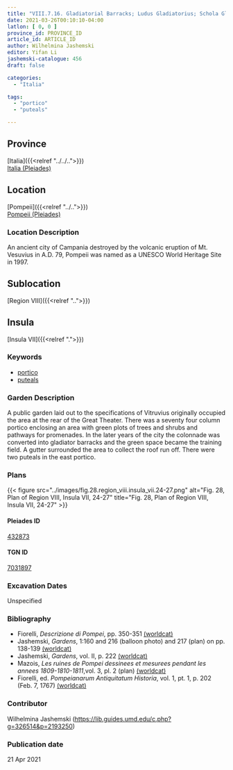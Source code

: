 ```yaml
---
title: "VIII.7.16. Gladiatorial Barracks; Ludus Gladiatorius; Schola Gladiatoria"
date: 2021-03-26T00:10:10-04:00
latlon: [ 0, 0 ]
province_id: PROVINCE_ID
article_id: ARTICLE_ID
author: Wilhelmina Jashemski
editor: Yifan Li
jashemski-catalogue: 456
draft: false

categories:
  - "Italia"

tags:
  - "portico"
  - "puteals"

---
```


## Province
[Italia]({{<relref "../../..">}}) \
[Italia (Pleiades)](https://pleiades.stoa.org/places/1052)

## Location
[Pompeii]({{<relref "../..">}}) \
[Pompeii (Pleiades)](https://pleiades.stoa.org/places/433032)

### Location Description
An ancient city of Campania destroyed by the volcanic eruption of Mt. Vesuvius in A.D. 79, Pompeii was named as a UNESCO World Heritage Site in 1997.

## Sublocation
[Region VIII]({{<relref "..">}})

## Insula
[Insula VII]({{<relref ".">}})

### Keywords
- [portico](http://vocab.getty.edu/page/aat/300004145)
- [puteals](http://vocab.getty.edu/page/aat/300443458)


### Garden Description
A public garden laid out to the specifications of Vitruvius originally occupied the area at the rear of the Great Theater. There was a seventy four column portico enclosing an area with green plots of trees and shrubs and pathways for promenades. In the later years of the city the colonnade was converted into gladiator barracks and the green space became the training field. A gutter surrounded the area to collect the roof run off. There were two puteals in the east portico.

### Plans
{{< figure src="../images/fig.28.region_viii.insula_vii.24-27.png" alt="Fig. 28, Plan of Region VIII, Insula VII, 24-27" title="Fig. 28, Plan of Region VIII, Insula VII, 24-27" >}}


#### Pleiades ID
[432873](https://pleiades.stoa.org/places/538911200)

#### TGN ID
[7031897](http://vocab.getty.edu/page/tgn/2053030)

###  Excavation Dates
Unspecified

### Bibliography
* Fiorelli, *Descrizione di Pompei*, pp. 350-351 [(worldcat)](http://www.worldcat.org/oclc/1198324804)
* Jashemski, *Gardens*, 1:160 and 216 (balloon photo) and 217 (plan) on pp. 138-139 [(worldcat)](http://www.worldcat.org/oclc/1047945215)
* Jashemski, *Gardens*, vol. II, p. 222 [(worldcat)](http://www.worldcat.org/oclc/1113367431)
* Mazois, *Les ruines de Pompei dessinees et mesurees pendant les annees 1809-1810-1811*,vol. 3, pl. 2 (plan) [(worldcat)](http://www.worldcat.org/oclc/457565631)
* Fiorelli, ed. *Pompeianarum Antiquitatum Historia*, vol. 1, pt. 1, p. 202 (Feb. 7, 1767) [(worldcat)](http://www.worldcat.org/oclc/952709056)


### Contributor
Wilhelmina Jashemski (https://lib.guides.umd.edu/c.php?g=326514&p=2193250)

### Publication date

21 Apr 2021

